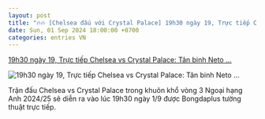 ```yaml
---
layout: post
title: "🔥🔥 [Chelsea đấu với Crystal Palace] 19h30 ngày 19, Trực tiếp Chelsea vs Crystal Palace: Tân binh Neto ..."
date: Sun, 01 Sep 2024 18:00:00 +0700
categories: entries VN
---
```

[19h30 ngày 19, Trực tiếp Chelsea vs Crystal Palace: Tân binh Neto ...](https://bongdaplus.vn/ngoai-hang-anh/truc-tiep-chelsea-vs-crystal-palace-19h30-ngay-1-9-4422642409.html)

![19h30 ngày 19, Trực tiếp Chelsea vs Crystal Palace: Tân binh Neto ...](https://cdn.bongdaplus.vn/Assets/Media/2024/09/01/77/chu2.jpg)

Trận đấu Chelsea vs Crystal Palace trong khuôn khổ vòng 3 Ngoại hạng Anh 2024/25 sẽ diễn ra vào lúc 19h30 ngày 1/9 được Bongdaplus tường thuật trực tiếp.

